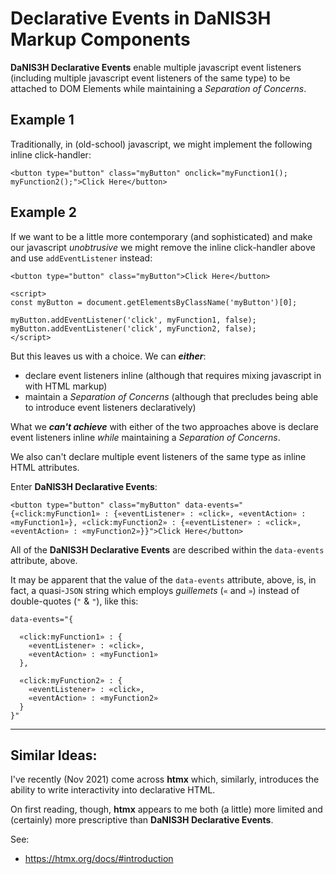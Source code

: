 # Declarative Events in DaNIS3H Markup Components

**DaNIS3H Declarative Events** enable multiple javascript event listeners (including multiple javascript event listeners of the same type) to be attached to DOM Elements while maintaining a _Separation of Concerns_.

## Example 1

Traditionally, in (old-school) javascript, we might implement the following inline click-handler:

```
<button type="button" class="myButton" onclick="myFunction1(); myFunction2();">Click Here</button>
```

## Example 2

If we want to be a little more contemporary (and sophisticated) and make our javascript _unobtrusive_ we might remove the inline click-handler above and use `addEventListener` instead:

```
<button type="button" class="myButton">Click Here</button>

<script>
const myButton = document.getElementsByClassName('myButton')[0];

myButton.addEventListener('click', myFunction1, false);
myButton.addEventListener('click', myFunction2, false);
</script>
```

But this leaves us with a choice. We can ***either***:

- declare event listeners inline (although that requires mixing javascript in with HTML markup)
- maintain a _Separation of Concerns_ (although that precludes being able to introduce event listeners declaratively)

What we ***can't achieve*** with either of the two approaches above is declare event listeners inline _while_ maintaining a _Separation of Concerns_.

We also can't declare multiple event listeners of the same type as inline HTML attributes.

Enter **DaNIS3H Declarative Events**:

```
<button type="button" class="myButton" data-events="{«click:myFunction1» : {«eventListener» : «click», «eventAction» : «myFunction1»}, «click:myFunction2» : {«eventListener» : «click», «eventAction» : «myFunction2»}}">Click Here</button>
```

All of the **DaNIS3H Declarative Events** are described within the `data-events` attribute, above.

It may be apparent that the value of the `data-events` attribute, above, is, in fact, a quasi-`JSON` string which employs _guillemets_ (`«` and `»`) instead of double-quotes (`"` & `"`), like this:

```
data-events="{
  
  «click:myFunction1» : {
    «eventListener» : «click»,
    «eventAction» : «myFunction1»
  },
  
  «click:myFunction2» : {
    «eventListener» : «click»,
    «eventAction» : «myFunction2»
  }
}"
```

_______

## Similar Ideas:

I've recently (Nov 2021) come across **htmx** which, similarly, introduces the ability to write interactivity into declarative HTML.

On first reading, though, **htmx** appears to me both (a little) more limited and (certainly) more prescriptive than **DaNIS3H Declarative Events**.

See:

 - https://htmx.org/docs/#introduction
